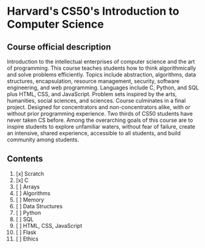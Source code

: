 # Harvard's CS50's Introduction to Computer Science

## Course official description

Introduction to the intellectual enterprises of computer science and the art of programming. This course teaches students how to think algorithmically and solve problems efficiently. Topics include abstraction, algorithms, data structures, encapsulation, resource management, security, software engineering, and web programming. Languages include C, Python, and SQL plus HTML, CSS, and JavaScript. Problem sets inspired by the arts, humanities, social sciences, and sciences. Course culminates in a final project. Designed for concentrators and non-concentrators alike, with or without prior programming experience. Two thirds of CS50 students have never taken CS before. Among the overarching goals of this course are to inspire students to explore unfamiliar waters, without fear of failure, create an intensive, shared experience, accessible to all students, and build community among students.

## Contents

01. [x] Scratch
02. [x] C
03. [ ] Arrays
04. [ ] Algorithms
05. [ ] Memory
06. [ ] Data Structures
07. [ ] Python
08. [ ] SQL
09. [ ] HTML, CSS, JavaScript
10. [ ] Flask
11. [ ] Ethics